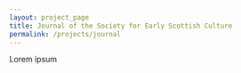 ```yaml
---
layout: project_page
title: Journal of the Society for Early Scottish Culture
permalink: /projects/journal
---
```


Lorem ipsum
